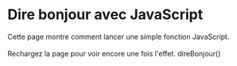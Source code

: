 <!DOCTYPE html PUBLIC "-//W3C//DTD XHTML 1.0 Strict//EN" "DTD/xhtml1-strict.dtd">
<html>
  <head>
    <title>Dire bonjour avec JavaScript (5 juillet 2006)</title>
    <script type="text/javascript">
    // JavaScript
    function direBonjour() {
      alert("Bonjour cher lecteur !!! ")
    }
    </script>
  </head>
  <body>
    <div>
      <h1>Dire bonjour avec JavaScript</h1>
      Cette page montre comment lancer une simple fonction JavaScript.<br/><br/>
      Rechargez la page pour voir encore une fois l'effet.
      <script type="text/javascript">
      //apelle la fonction
      direBonjour()
      </script type="text/javascript">
direBonjour()
</script>
    </div>
  </body>
</html>
